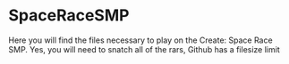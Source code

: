 # SpaceRaceSMP
Here you will find the files necessary to play on the Create: Space Race SMP.
Yes, you will need to snatch all of the rars, Github has a filesize limit
